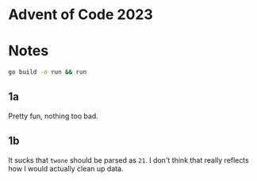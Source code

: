 # Advent of Code 2023
# Notes

```bash
go build -o run && run
```


## 1a

Pretty fun, nothing too bad.

## 1b

It sucks that `twone` should be parsed as `21`.
I don't think that really reflects how I would actually clean up data.
